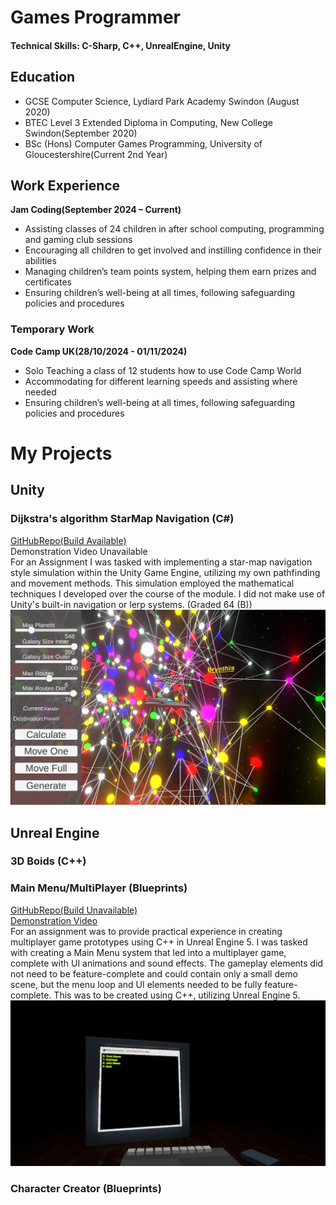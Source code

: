 # Games Programmer
#### Technical Skills: C-Sharp, C++, UnrealEngine, Unity

## Education
- GCSE Computer Science, Lydiard Park Academy Swindon (August 2020)
- BTEC Level 3 Extended Diploma in Computing, New College Swindon(September 2020)
- BSc (Hons) Computer Games Programming, University of Gloucestershire(Current 2nd Year)

## Work Experience
**Jam Coding(September 2024 – Current)**
- Assisting classes of 24 children in after school computing, programming and gaming club sessions 
- Encouraging all children to get involved and instilling confidence in their abilities
- Managing children’s team points system, helping them earn prizes and certificates 
- Ensuring children’s well-being at all times, following safeguarding policies and procedures 

### Temporary Work
**Code Camp UK(28/10/2024 - 01/11/2024)**
- Solo Teaching a class of 12 students how to use Code Camp World
- Accommodating for different learning speeds and assisting where needed
- Ensuring children’s well-being at all times, following safeguarding policies and procedures

# My Projects
## Unity
### Dijkstra's algorithm StarMap Navigation (C#)
[GitHubRepo(Build Available)](https://github.com/Dylsonator/ct4101-a2-star-map-navigation-simulation-DylanFliski-main)<br />
Demonstration Video Unavailable <br />
For an Assignment I was tasked with implementing a star-map navigation style simulation within the Unity Game Engine, utilizing my own pathfinding and movement methods. This simulation employed the mathematical techniques I developed over the course of the module. I did not make use of Unity's built-in navigation or lerp systems. (Graded 64 (B)) <br />
![StarMapNavigation](/Assets/IMG/StarmapNavigationDJikstras.png) <br />


## Unreal Engine
### 3D Boids (C++)

### Main Menu/MultiPlayer (Blueprints)
[GitHubRepo(Build Unavailable)](https://github.com/Dylsonator/ct5108-assignment-1-lobby-DylanFliski-main)<br />
[Demonstration Video](https://youtu.be/T_Y6-Z8PbsQ)<br />
For an assignment was to provide practical experience in creating multiplayer game prototypes using C++ in Unreal Engine 5. I was tasked with creating a Main Menu system that led into a multiplayer game, complete with UI animations and sound effects. The gameplay elements did not need to be feature-complete and could contain only a small demo scene, but the menu loop and UI elements needed to be fully feature-complete. This was to be created using C++, utilizing Unreal Engine 5.<br />
![StarMapNavigation](/Assets/IMG/MainMenuPC.png) <br />

### Character Creator (Blueprints)


